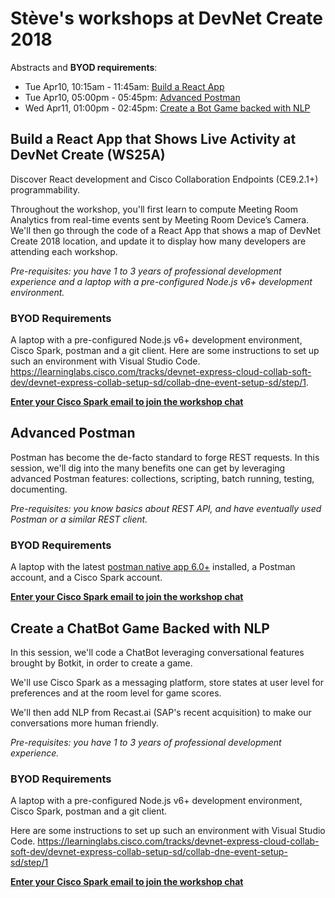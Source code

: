 # Stève's workshops at DevNet Create 2018

Abstracts and **BYOD requirements**:
- Tue Apr10, 10:15am - 11:45am: [Build a React App](#build-a-react-app) 
- Tue Apr10, 05:00pm - 05:45pm: [Advanced Postman](#advanced-postman) 
- Wed Apr11, 01:00pm - 02:45pm: [Create a Bot Game backed with NLP](#create)



## Build a React App that Shows Live Activity at DevNet Create (WS25A)

Discover React development and Cisco Collaboration Endpoints (CE9.2.1+) programmability.

Throughout the workshop, you'll first learn to compute Meeting Room Analytics from real-time events sent by Meeting Room Device’s Camera.
We'll then go through the code of a React App that shows a map of DevNet Create 2018 location, and update it to display how many developers are attending each workshop. 

_Pre-requisites: you have 1 to 3 years of professional development experience and a laptop with a pre-configured Node.js v6+ development environment._

### BYOD Requirements

A laptop with a pre-configured Node.js v6+ development environment, Cisco Spark, postman and a git client. 
Here are some instructions to set up such an environment with Visual Studio Code. https://learninglabs.cisco.com/tracks/devnet-express-cloud-collab-soft-dev/devnet-express-collab-setup-sd/collab-dne-event-setup-sd/step/1.

**[Enter your Cisco Spark email to join the workshop chat](https://eurl.io/#BJC1Z--jM)**



## Advanced Postman

Postman has become the de-facto standard to forge REST requests. In this session, we'll dig into the many benefits one can get by leveraging advanced Postman features: collections, scripting, batch running, testing, documenting.

_Pre-requisites: you know basics about REST API, and have eventually used Postman or a similar REST client._


### BYOD Requirements

A laptop with the latest [postman native app 6.0+](https://www.getpostman.com/apps) installed, a Postman account, and a Cisco Spark account. 

**[Enter your Cisco Spark email to join the workshop chat](https://eurl.io/#SJnnReboz)**



## Create a ChatBot Game Backed with NLP

In this session, we'll code a ChatBot leveraging conversational features brought by Botkit, in order to create a game.

We'll use Cisco Spark as a messaging platform, store states at user level for preferences and at the room level for game scores. 

We'll then add NLP from Recast.ai (SAP's recent acquisition) to make our conversations more human friendly.

_Pre-requisites: you have 1 to 3 years of professional development experience._


### BYOD Requirements

A laptop with a pre-configured Node.js v6+ development environment, Cisco Spark, postman and a git client. 

Here are some instructions to set up such an environment with Visual Studio Code. https://learninglabs.cisco.com/tracks/devnet-express-cloud-collab-soft-dev/devnet-express-collab-setup-sd/collab-dne-event-setup-sd/step/1

**[Enter your Cisco Spark email to join the workshop chat](https://eurl.io/#H187WZZof)**
